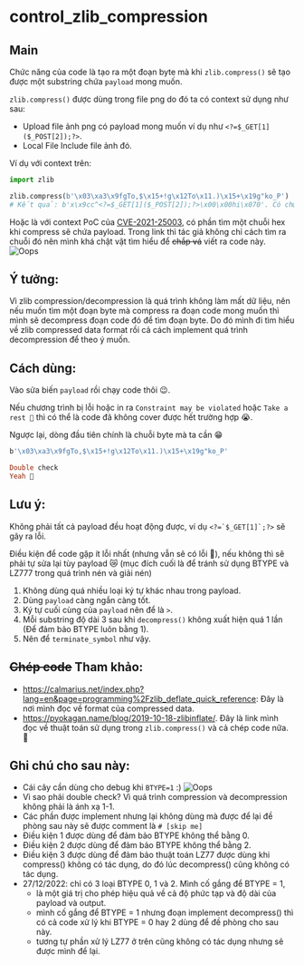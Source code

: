 # control_zlib_compression

## Main
Chức năng của code là tạo ra một đoạn byte mà khi `zlib.compress()` sẽ tạo được một substring chứa `payload` mong muốn. 

`zlib.compress()` được dùng trong file png do đó ta có context sử dụng như sau:
- Upload file ảnh png có payload mong muốn ví dụ như `<?=$_GET[1]($_POST[2]);?>`.
- Local File Include file ảnh đó.

Ví dụ với context trên:

```python
import zlib

zlib.compress(b'\x03\xa3\x9fgTo,$\x15+!g\x12To\x11.)\x15+\x19g"ko_P') 
# Kết quả: b'x\x9cc^<?=$_GET[1]($_POST[2]);?>\x00\x00hi\x070'. Có chứa '<?=$_GET[1]($_POST[2]);?>'
```

Hoặc là với context PoC của [CVE-2021-25003](https://wpscan.com/vulnerability/5c21ad35-b2fb-4a51-858f-8ffff685de4a), có phần tìm một chuỗi hex khi compress sẽ chứa payload. Trong link thì tác giả không chỉ cách tìm ra chuỗi đó nên mình khá chật vật tìm hiểu để ~~chắp vá~~ viết ra code này.
![Oops](https://user-images.githubusercontent.com/91038460/209658753-5f66c4c3-f8af-4540-9929-31d55a990e85.png)

## Ý tưởng:
Vì zlib compression/decompression là quá trình không làm mất dữ liệu, nên nếu muốn tìm một đoạn byte mà compress ra đoạn code mong muốn thì mình sẽ decompress đoạn code đó để tìm đoạn byte. Do đó mình đi tìm hiểu về zlib compressed data format rồi cả cách implement quá trình decompression để theo ý muốn.

## Cách dùng:
Vào sửa biến `payload` rồi chạy code thôi 😉.

Nếu chương trình bị lỗi hoặc in ra `Constraint may be violated` hoặc `Take a rest 🤕` thì có thể là code đã không cover được hết trường hợp 😭.

Ngược lại, dòng đầu tiên chính là chuỗi byte mà ta cần 😁

```Ruby
b'\x03\xa3\x9fgTo,$\x15+!g\x12To\x11.)\x15+\x19g"ko_P'

Double check
Yeah 🙂
```

## Lưu ý:
Không phải tất cả payload đều hoạt động được, ví dụ ``<?=`$_GET[1]`;?>`` sẽ gây ra lỗi.

Điều kiện để code gặp ít lỗi nhất (nhưng vẫn sẽ có lỗi 🥲), nếu không thì sẽ phải tự sửa lại tùy payload 😿 (mục đích cuối là để tránh sử dụng BTYPE và LZ777 trong quá trình nén và giải nén)
1. Không dùng quá nhiều loại ký tự khác nhau trong payload.
2. Dùng `payload` càng ngắn càng tốt.
3. Ký tự cuối cùng của `payload` nên để là `>`.
4. Mỗi substring độ dài 3 sau khi `decompress()` không xuất hiện quá 1 lần (Để đảm bảo BTYPE luôn bằng 1).
5. Nên để `terminate_symbol` như vậy.

## ~~Chép code~~ Tham khảo:
- https://calmarius.net/index.php?lang=en&page=programming%2Fzlib_deflate_quick_reference: Đây là nơi mình đọc về format của compressed data.
- https://pyokagan.name/blog/2019-10-18-zlibinflate/. Đây là link mình đọc về thuật toán sử dụng trong `zlib.compress()` và cả chép code nữa. 🦫

## Ghi chú cho sau này:
- Cái cây cần dùng cho debug khi `BTYPE=1` :)
![Oops](https://user-images.githubusercontent.com/91038460/209665780-a1483101-f2f8-4e34-a07e-ac95989c238a.png)
- Vì sao phải double check? Vì quá trình compression và decompression không phải là ánh xạ 1-1.
- Các phần được implement nhưng lại không dùng mà được để lại đề phòng sau này sẽ được comment là `# [skip me]`
- Điều kiện 1 được dùng để đảm bảo BTYPE không thể bằng 0.
- Điều kiện 2 được dùng để đảm bảo BTYPE không thể bằng 2.
- Điều kiện 3 được dùng để đảm bảo thuật toán LZ77 được dùng khi compress() không có tác dụng, do đó lúc decompress() cũng không có tác dụng.
- 27/12/2022: chỉ có 3 loại BTYPE 0, 1 và 2. Mình cố gắng để BTYPE = 1,
  * là một giá trị cho phép hiệu quả về cả độ phức tạp và độ dài của payload và output.
  * mình cố gắng để BTYPE = 1 nhưng đoạn implement decompress() thì có cả code xử lý khi BTYPE = 0 hay 2 dùng để đề phòng cho sau này.
  * tương tự phần xử lý LZ77 ở trên cũng không có tác dụng nhưng sẽ được mình để lại.
